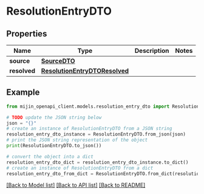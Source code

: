 # ResolutionEntryDTO


## Properties

Name | Type | Description | Notes
------------ | ------------- | ------------- | -------------
**source** | [**SourceDTO**](SourceDTO.md) |  | 
**resolved** | [**ResolutionEntryDTOResolved**](ResolutionEntryDTOResolved.md) |  | 

## Example

```python
from mijin_openapi_client.models.resolution_entry_dto import ResolutionEntryDTO

# TODO update the JSON string below
json = "{}"
# create an instance of ResolutionEntryDTO from a JSON string
resolution_entry_dto_instance = ResolutionEntryDTO.from_json(json)
# print the JSON string representation of the object
print(ResolutionEntryDTO.to_json())

# convert the object into a dict
resolution_entry_dto_dict = resolution_entry_dto_instance.to_dict()
# create an instance of ResolutionEntryDTO from a dict
resolution_entry_dto_from_dict = ResolutionEntryDTO.from_dict(resolution_entry_dto_dict)
```
[[Back to Model list]](../README.md#documentation-for-models) [[Back to API list]](../README.md#documentation-for-api-endpoints) [[Back to README]](../README.md)


